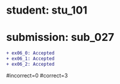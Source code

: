 # student: stu_101
# submission: sub_027

```diff
+ ex06_0: Accepted
+ ex06_1: Accepted
+ ex06_2: Accepted
```
#incorrect=0
#correct=3
